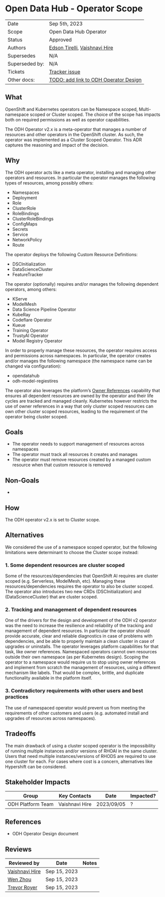 # Open Data Hub - Operator Scope

|                |            |
| -------------- | ---------- |
| Date           | Sep 5th, 2023 |
| Scope          | Open Data Hub Operator |
| Status         | Approved |
| Authors        | [Edson Tirelli](@etirelli), [Vaishnavi Hire](@VaishnaviHire) |
| Supersedes     | N/A |
| Superseded by: | N/A |
| Tickets        | [Tracker issue](https://github.com/opendatahub-io/opendatahub-operator/issues/158) |
| Other docs:    | [TODO: add link to ODH Operator Design](http://) |

## What

OpenShift and Kubernetes operators can be Namespace scoped, Multi-namespace scoped or Cluster scoped. The choice of the 
scope has impacts both on required permissions as well as operator capabilities. 

The ODH Operator v2.x is a meta-operator that manages a number of resources and other operators in the OpenShift cluster. 
As such, the operator was implemented as a Cluster Scoped Operator. This ADR captures the reasoning and impact of the 
decision.

## Why

The ODH operator acts like a meta operator, installing and managing other operators and resources. In particular the operator manages the following types of resources, among possibly others:

- Namespaces
- Deployment
- Role
- ClusterRole
- RoleBindings
- ClusterRoleBindings
- ConfigMaps
- Secrets
- Service
- NetworkPolicy
- Route
  
The operator deploys the following Custom Resource Definitions:

- DSCInitialization
- DataScienceCluster
- FeatureTracker
 
The operator (optionally) requires and/or manages the following dependent operators, among others:

- KServe
- ModelMesh
- Data Science Pipeline Operator
- KubeRay
- Codeflare Operator
- Kueue
- Training Operator
- TrustyAI Operator
- Model Registry Operator

In order to properly manage these resources, the operator requires access and permissions across namespaces. In particular, the operator creates and/or manages the following namespace (the namespace name can be changed via configuration):

- opendatahub
- odh-model-regiestires
  
The operator also leverages the platform’s [Owner References](https://kubernetes.io/docs/concepts/overview/working-with-objects/owners-dependents/) capability that ensures all dependent resources are owned by the operator and their life cycles are tracked and managed cleanly. Kubernetes however restricts the use of owner references in a way that only cluster scoped resources can own other cluster scoped resources, leading to the requirement of the operator being cluster scoped. 

## Goals

* The operator needs to support management of resources across namespaces
* The operator must track all resources it creates and manages
* The operator must remove resources created by a managed custom resource when that custom resource is removed

## Non-Goals

* 
  
## How

The ODH operator v2.x is set to Cluster scope.

## Alternatives

We considered the use of a namespace scoped operator, but the following limitations were determinant to choose the Cluster scope instead:

### 1. Some dependent resources are cluster scoped 
Some of the resources/dependencies that OpenShift AI requires are cluster scoped (e.g. Serverless, ModelMesh, etc). Managing these resources/dependencies requires the operator to also be cluster scoped.
The operator also introduces two new CRDs (DSCInitialization) and (DataScienceCluster) that are cluster scoped. 

### 2. Tracking and management of dependent resources
One of the drivers for the design and development of the ODH v2 operator was the need to  increase the resilience and reliability of the tracking and management of dependent resources. In particular the operator should provide accurate, clear and reliable diagnostics in case of problems with dependencies, and be able to properly maintain a clean cluster in case of upgrades or uninstalls. 
The operator leverages platform capabilities for that task, like owner references. Namespaced operators cannot own resources outside their own namespace (as per Kubernetes design). Scoping the operator to a namespace would require us to stop using owner references and implement from scratch the management of resources, using a different mechanism like labels. That would be complex, brittle, and duplicate functionality available in the platform itself.

### 3. Contradictory requirements with other users and best practices
The use of namespaced operator would prevent us from meeting the requirements of other customers and users (e.g. automated install and upgrades of resources across namespaces). 

## Tradeoffs

The main drawback of using a cluster scoped operator is the impossibility of running multiple instances and/or versions of RHOAI in the same cluster. Users that need multiple instances/versions of RHODS are required to use one cluster for each. For cases where cost is a concern, alternatives like Hypershift can be considered.

## Stakeholder Impacts

| Group                         | Key Contacts     | Date       | Impacted? |
| ----------------------------- | ---------------- | ---------- | --------- |
| ODH Platform Team             | Vaishnavi Hire   | 2023/09/05 | ? |

## References

* ODH Operator Design document

## Reviews

| Reviewed by                   | Date       | Notes |
| ----------------------------- | ---------  | ------|
| [Vaishnavi Hire](https://github.com/VaishnaviHire) | Sep 15, 2023 |       |
| [Wen Zhou](https://github.com/zdtsw) | Sep 15, 2023 |       |
| [Trevor Royer](https://github.com/strangiato) | Sep 15, 2023 |     |

